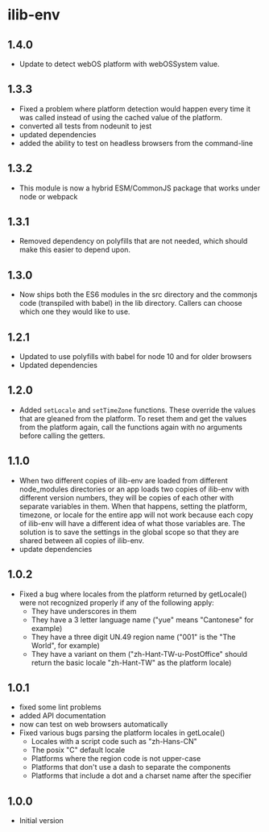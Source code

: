 # ilib-env

## 1.4.0

- Update to detect webOS platform with webOSSystem value.

## 1.3.3

- Fixed a problem where platform detection would happen every time it was
  called instead of using the cached value of the platform.
- converted all tests from nodeunit to jest
- updated dependencies
- added the ability to test on headless browsers from the command-line

## 1.3.2

- This module is now a hybrid ESM/CommonJS package that works under node
  or webpack

## 1.3.1

- Removed dependency on polyfills that are not needed, which should make this
  easier to depend upon.

## 1.3.0

- Now ships both the ES6 modules in the src directory and the commonjs code
  (transpiled with babel) in the lib directory. Callers can choose which one
  they would like to use.

## 1.2.1

- Updated to use polyfills with babel for node 10 and for older browsers
- Updated dependencies

## 1.2.0

- Added `setLocale` and `setTimeZone` functions. These override the values
  that are gleaned from the platform. To reset them and get the values from
  the platform again, call the functions again with no arguments before calling
  the getters.

## 1.1.0

- When two different copies of ilib-env are loaded from different node_modules
  directories or an app loads two copies of ilib-env with different version
  numbers, they will be copies of each other with separate variables in
  them. When that happens, setting
  the platform, timezone, or locale for the entire app will not work because
  each copy of ilib-env will have a different idea of what those variables are.
  The solution is to save the settings in the global scope so that they are
  shared between all copies of ilib-env.
- update dependencies

## 1.0.2

- Fixed a bug where locales from the platform returned by getLocale() were not
  recognized properly if any of the following apply:
  - They have underscores in them
  - They have a 3 letter language name ("yue" means "Cantonese" for example)
  - They have a three digit UN.49 region name ("001" is the "The World",
    for example)
  - They have a variant on them ("zh-Hant-TW-u-PostOffice" should return the
    basic locale "zh-Hant-TW" as the platform locale)

## 1.0.1

- fixed some lint problems
- added API documentation
- now can test on web browsers automatically
- Fixed various bugs parsing the platform locales in getLocale()
  - Locales with a script code such as "zh-Hans-CN"
  - The posix "C" default locale
  - Platforms where the region code is not upper-case
  - Platforms that don't use a dash to separate the components
  - Platforms that include a dot and a charset name after the specifier

## 1.0.0

- Initial version
